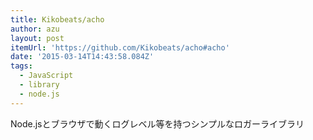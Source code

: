```yaml
---
title: Kikobeats/acho
author: azu
layout: post
itemUrl: 'https://github.com/Kikobeats/acho#acho'
date: '2015-03-14T14:43:58.084Z'
tags:
  - JavaScript
  - library
  - node.js
---
```

Node.jsとブラウザで動くログレベル等を持つシンプルなロガーライブラリ
